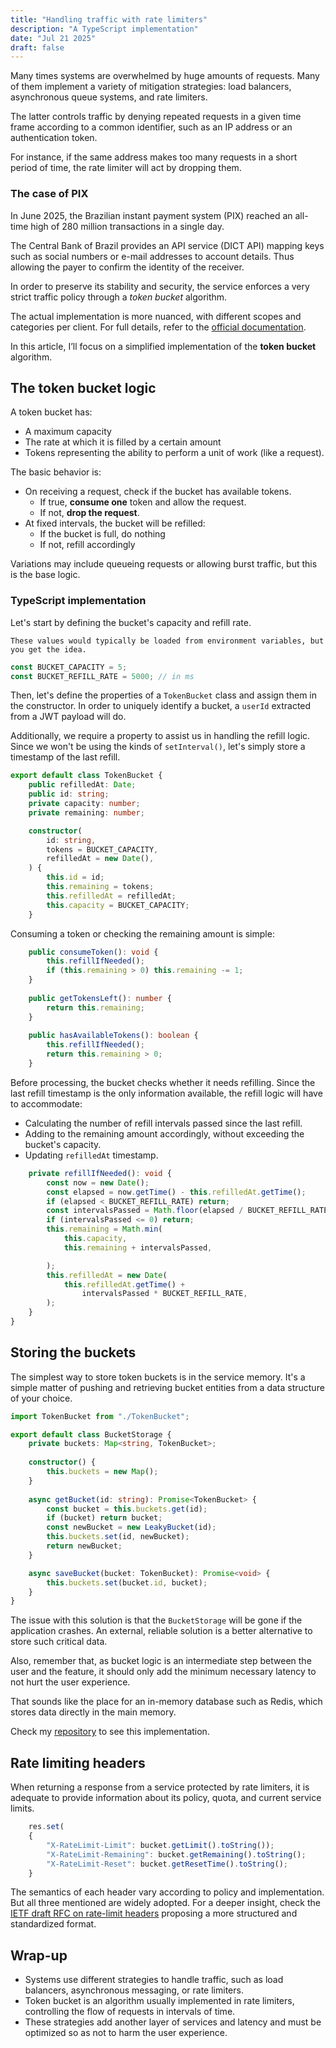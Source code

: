 ```yaml
---
title: "Handling traffic with rate limiters"
description: "A TypeScript implementation"
date: "Jul 21 2025"
draft: false
---
```

Many times systems are overwhelmed by huge amounts of requests. Many of them implement a variety of mitigation strategies: load balancers, asynchronous queue systems, and rate limiters.

The latter controls traffic by denying repeated requests in a given time frame according to a common identifier, such as an IP address or an authentication token.

For instance, if the same address makes too many requests in a short period of time, the rate limiter will act by dropping them.
### The case of PIX

In June 2025, the Brazilian instant payment system (PIX) reached an all-time high of 280 million transactions in a single day.

The Central Bank of Brazil provides an API service (DICT API) mapping keys such as social numbers or e-mail addresses to account details. Thus allowing the payer to confirm the identity of the receiver.

In order to preserve its stability and security, the service enforces a very strict traffic policy through a *token bucket* algorithm.

The actual implementation is more nuanced, with different scopes and categories per client. For full details, refer to the [official documentation](https://www.bcb.gov.br/content/estabilidadefinanceira/pix/API-DICT.html#section/Seguranca/Limitacao-de-requisicoes).

In this article, I’ll focus on a simplified implementation of the **token bucket** algorithm.
## The token bucket logic
A token bucket has:
- A maximum capacity
- The rate at which it is filled by a certain amount
- Tokens representing the ability to perform a unit of work (like a request).

The basic behavior is:
- On receiving a request, check if the bucket has available tokens.
	- If true, **consume one** token and allow the request.
	- If not, **drop the request**.
- At fixed intervals, the bucket will be refilled:
	- If the bucket is full, do nothing
	- If not, refill accordingly

Variations may include queueing requests or allowing burst traffic, but this is the base logic.
### TypeScript implementation
Let's start by defining the bucket's capacity and refill rate.

	These values would typically be loaded from environment variables, but you get the idea.

```ts
const BUCKET_CAPACITY = 5;
const BUCKET_REFILL_RATE = 5000; // in ms
```

Then, let's define the properties of a `TokenBucket` class and assign them in the constructor. In order to uniquely identify a bucket, a `userId` extracted from a JWT payload will do.

Additionally, we require a property to assist us in handling the refill logic. Since we won't be using the kinds of `setInterval()`, let's simply store a timestamp of the last refill.
```ts
export default class TokenBucket {
    public refilledAt: Date;
    public id: string;
    private capacity: number;
    private remaining: number;

    constructor(
        id: string,
        tokens = BUCKET_CAPACITY,
        refilledAt = new Date(),
    ) {
        this.id = id;
        this.remaining = tokens;
        this.refilledAt = refilledAt;
        this.capacity = BUCKET_CAPACITY;
    }
```
Consuming a token or checking the remaining amount is simple:
```ts
    public consumeToken(): void {
        this.refillIfNeeded();
        if (this.remaining > 0) this.remaining -= 1;
    }
    
    public getTokensLeft(): number {
        return this.remaining;
    }
    
    public hasAvailableTokens(): boolean {
        this.refillIfNeeded();
        return this.remaining > 0;
    }
```

Before processing, the bucket checks whether it needs refilling. Since the last refill timestamp is the only information available, the refill logic will have to accommodate:

- Calculating the number of refill intervals passed since the last refill.
- Adding to the remaining amount accordingly, without exceeding the bucket's capacity.  
- Updating `refilledAt` timestamp.
```ts
    private refillIfNeeded(): void {
        const now = new Date();
        const elapsed = now.getTime() - this.refilledAt.getTime();
        if (elapsed < BUCKET_REFILL_RATE) return;
        const intervalsPassed = Math.floor(elapsed / BUCKET_REFILL_RATE);
        if (intervalsPassed <= 0) return;
        this.remaining = Math.min(
            this.capacity,
            this.remaining + intervalsPassed,

        );
        this.refilledAt = new Date(
            this.refilledAt.getTime() +
                intervalsPassed * BUCKET_REFILL_RATE,
        );
    }
}
```
## Storing the buckets

The simplest way to store token buckets is in the service memory. It's a simple matter of pushing and retrieving bucket entities from a data structure of your choice.
```ts
import TokenBucket from "./TokenBucket";

export default class BucketStorage {
    private buckets: Map<string, TokenBucket>;
    
    constructor() {
        this.buckets = new Map();
    }
  
    async getBucket(id: string): Promise<TokenBucket> {
        const bucket = this.buckets.get(id);
        if (bucket) return bucket;
        const newBucket = new LeakyBucket(id);
        this.buckets.set(id, newBucket);
        return newBucket;
    }

    async saveBucket(bucket: TokenBucket): Promise<void> {
        this.buckets.set(bucket.id, bucket);
    }
}
```
The issue with this solution is that the `BucketStorage` will be gone if the application crashes. An external, reliable solution is a better alternative to store such critical data.

Also, remember that, as bucket logic is an intermediate step between the user and the feature, it should only add the minimum necessary latency to not hurt the user experience.

That sounds like the place for an in-memory database such as Redis, which stores data directly in the main memory.

Check my [repository](https://github.com/twillecke/token-bucket--koa) to see this implementation.
## Rate limiting headers
When returning a response from a service protected by rate limiters, it is adequate to provide information about its policy, quota, and current service limits.

```ts
    res.set(
    {
        "X-RateLimit-Limit": bucket.getLimit().toString());
        "X-RateLimit-Remaining": bucket.getRemaining().toString();
        "X-RateLimit-Reset": bucket.getResetTime().toString();
    }
```

The semantics of each header vary according to policy and implementation. But all three mentioned are widely adopted. For a deeper insight, check the [IETF draft RFC on rate-limit headers](https://datatracker.ietf.org/doc/draft-ietf-httpapi-ratelimit-headers/) proposing a more structured and standardized format.
## Wrap-up
- Systems use different strategies to handle traffic, such as load balancers, asynchronous messaging, or rate limiters.
- Token bucket is an algorithm usually implemented in rate limiters, controlling the flow of requests in intervals of time.
- These strategies add another layer of services and latency and must be optimized so as not to harm the user experience.
